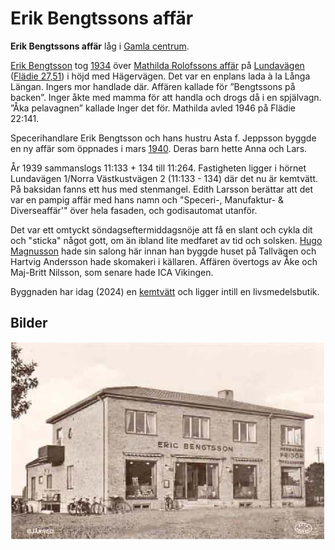 # Erik Bengtssons affär

**Erik Bengtssons affär** låg i [Gamla centrum](Gamla%20centrum).

[Erik Bengtsson](Erik%20Bengtsson) tog [1934](1934) över [Mathilda Rolofssons affär](Mathilda%20Rolofssons%20affär) på [Lundavägen](Lundavägen) ([Flädie 27,51](Flädie%2027,51)) i
höjd med Hägervägen. Det var en enplans lada à la Långa Längan. Ingers mor handlade där. Affären kallade för ”Bengtssons på backen”. Inger åkte med mamma för att handla och drogs då i en spjälvagn. ”Åka pelavagnen” kallade Inger det för. Mathilda avled 1946 på Flädie 22:141.

Specerihandlare Erik Bengtsson och hans hustru Asta f. Jeppsson byggde en ny affär som öppnades i mars [1940](1940). Deras barn hette Anna och Lars.

År 1939 sammanslogs 11:133 + 134 till 11:264. Fastigheten ligger i hörnet Lundavägen 1/Norra Västkustvägen 2 (11:133 - 134) där det nu är kemtvätt. På baksidan fanns ett hus med stenmangel. Edith Larsson berättar att det var en pampig affär med hans namn och "Speceri-, Manufaktur- & Diverseaffär'" över hela fasaden, och godisautomat utanför.

Det var ett omtyckt söndagseftermiddagsnöje att få en slant och cykla dit och "sticka" något gott, om än ibland lite medfaret av tid och solsken. [Hugo Magnusson](Hugo%20Magnusson) hade sin salong här innan han byggde huset på Tallvägen och Hartvig Andersson hade skomakeri i källaren. Affären övertogs av Åke och Maj-Britt Nilsson, som senare hade ICA Vikingen.


Byggnaden har idag (2024) en [kemtvätt](kemtvätt) och ligger intill en livsmedelsbutik.

## Bilder

![Gamla_centrum_001](images/Gamla_centrum_001.png)
